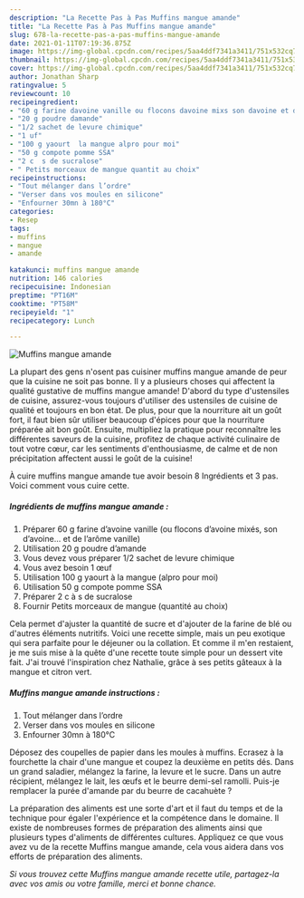 ```yaml
---
description: "La Recette Pas à Pas Muffins mangue amande"
title: "La Recette Pas à Pas Muffins mangue amande"
slug: 678-la-recette-pas-a-pas-muffins-mangue-amande
date: 2021-01-11T07:19:36.875Z
image: https://img-global.cpcdn.com/recipes/5aa4ddf7341a3411/751x532cq70/muffins-mangue-amande-photo-principale-de-la-recette.jpg
thumbnail: https://img-global.cpcdn.com/recipes/5aa4ddf7341a3411/751x532cq70/muffins-mangue-amande-photo-principale-de-la-recette.jpg
cover: https://img-global.cpcdn.com/recipes/5aa4ddf7341a3411/751x532cq70/muffins-mangue-amande-photo-principale-de-la-recette.jpg
author: Jonathan Sharp
ratingvalue: 5
reviewcount: 10
recipeingredient:
- "60 g farine davoine vanille ou flocons davoine mixs son davoine et de larme vanille"
- "20 g poudre damande"
- "1/2 sachet de levure chimique"
- "1 uf"
- "100 g yaourt  la mangue alpro pour moi"
- "50 g compote pomme SSA"
- "2 c  s de sucralose"
- " Petits morceaux de mangue quantit au choix"
recipeinstructions:
- "Tout mélanger dans l’ordre"
- "Verser dans vos moules en silicone"
- "Enfourner 30mn à 180°C"
categories:
- Resep
tags:
- muffins
- mangue
- amande

katakunci: muffins mangue amande 
nutrition: 146 calories
recipecuisine: Indonesian
preptime: "PT16M"
cooktime: "PT58M"
recipeyield: "1"
recipecategory: Lunch

---
```



![Muffins mangue amande](https://img-global.cpcdn.com/recipes/5aa4ddf7341a3411/751x532cq70/muffins-mangue-amande-photo-principale-de-la-recette.jpg)

La plupart des gens n'osent pas cuisiner muffins mangue amande de peur que la cuisine ne soit pas bonne. Il y a plusieurs choses qui affectent la qualité gustative de muffins mangue amande! D'abord du type d'ustensiles de cuisine, assurez-vous toujours d'utiliser des ustensiles de cuisine de qualité et toujours en bon état. De plus, pour que la nourriture ait un goût fort, il faut bien sûr utiliser beaucoup d'épices pour que la nourriture préparée ait bon goût. Ensuite, multipliez la pratique pour reconnaître les différentes saveurs de la cuisine, profitez de chaque activité culinaire de tout votre cœur, car les sentiments d'enthousiasme, de calme et de non précipitation affectent aussi le goût de la cuisine!

<!--inarticleads1-->

À cuire muffins mangue amande tue avoir besoin 8 Ingrédients et 3 pas. Voici comment vous cuire cette.

##### Ingrédients de muffins mangue amande :

1. Préparer 60 g farine d’avoine vanille (ou flocons d’avoine mixés, son d’avoine... et de l’arôme vanille)
1. Utilisation 20 g poudre d’amande
1. Vous devez vous préparer 1/2 sachet de levure chimique
1. Vous avez besoin 1 œuf
1. Utilisation 100 g yaourt à la mangue (alpro pour moi)
1. Utilisation 50 g compote pomme SSA
1. Préparer 2 c à s de sucralose
1. Fournir  Petits morceaux de mangue (quantité au choix)


Cela permet d&#39;ajuster la quantité de sucre et d&#39;ajouter de la farine de blé ou d&#39;autres éléments nutritifs. Voici une recette simple, mais un peu exotique qui sera parfaite pour le déjeuner ou la collation. Et comme il m&#39;en restaient, je me suis mise à la quête d&#39;une recette toute simple pour un dessert vite fait. J&#39;ai trouvé l&#39;inspiration chez Nathalie, grâce à ses petits gâteaux à la mangue et citron vert. 

<!--inarticleads2-->

##### Muffins mangue amande instructions :

1. Tout mélanger dans l’ordre
1. Verser dans vos moules en silicone
1. Enfourner 30mn à 180°C


Déposez des coupelles de papier dans les moules à muffins. Ecrasez à la fourchette la chair d&#39;une mangue et coupez la deuxième en petits dés. Dans un grand saladier, mélangez la farine, la levure et le sucre. Dans un autre récipient, mélangez le lait, les œufs et le beurre demi-sel ramolli. Puis-je remplacer la purée d&#39;amande par du beurre de cacahuète ? 

<!--inarticleads1-->

<p>
La préparation des aliments est une sorte d'art et il faut du temps et de la technique pour égaler l'expérience et la compétence dans le domaine. Il existe de nombreuses formes de préparation des aliments ainsi que plusieurs types d'aliments de différentes cultures. Appliquez ce que vous avez vu de la recette Muffins mangue amande, cela vous aidera dans vos efforts de préparation des aliments.
</p>

<p>
<i>Si vous trouvez cette Muffins mangue amande recette utile, partagez-la avec vos amis ou votre famille, merci et bonne chance.</i>
</p>
